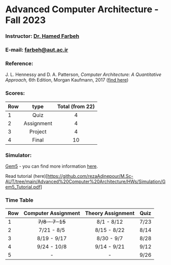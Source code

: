 # Advanced Computer Architecture - Fall 2023

### Instructor: [Dr. Hamed Farbeh](https://aut.ac.ir/cv/2158/%D8%AD%D8%A7%D9%85%D8%AF%20%D9%81%D8%B1%D8%A8%D9%87)
### E-mail: [farbeh@aut.ac.ir](mailto:farbeh@aut.ac.ir)

### Reference:
 J. L. Hennessy and D. A. Patterson, *Computer Architecture: A Quantitative Approach,* 6th Edition, Morgan Kaufmann, 2017 ([find here](https://github.com/rezaAdinepour/M.Sc-AUT/tree/main/Advanced%20Computer%20Architecture/Reference))

 ### Scores:
| Row | type | Total (from 22) |
| --- | :-:  | :-: |  
| 1 | Quiz | 4 |
| 2 | Assignment | 4 |
| 3 | Project | 4 |
| 4 | Final | 10 |

### Simulator:
[Gem5](https://www.gem5.org/) - you can find more information [here](https://www.gem5.org/getting_started/).

Read tutorial (here)[https://github.com/rezaAdinepour/M.Sc-AUT/tree/main/Advanced%20Computer%20Architecture/HWs/Simulation/Gem5_Tutorial.pdf]

### Time Table
| Row | Computer Assignment | Theory Assignment | Quiz |
| --- | :-:  | :-: | :-: |  
| 1 | ~~7/8 - 7-15~~ | 8/1 - 8/12 | 7/23 |
| 2 | 7/21 - 8/5 | 8/15 - 8/22 | 8/14 |
| 3 | 8/19 - 9/17 | 8/30 - 9/7 | 8/28 |
| 4 | 9/24 - 10/8 | 9/14 - 9/21 | 9/12 |
| 5 | - | - | 9/26 |
